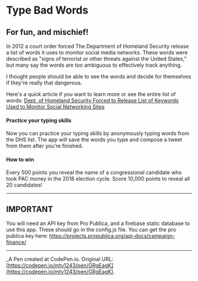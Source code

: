 # Type Bad Words

## For fun, and mischief!

In 2012 a court order forced The Department of Homeland Security release a list of words it uses to monitor social media networks. These words were described as "signs of terrorist or other threats against the United States," but many say the words are too ambiguous to effectively track anything.

I thought people should be able to see the words and decide for themselves if they're really that dangerous.

Here's a quick article if you want to learn more or see the entire list of words: [Dept. of Homeland Security Forced to Release List of Keywords Used to Monitor Social Networking Sites](https://www.forbes.com/sites/reuvencohen/2012/05/26/department-of-homeland-security-forced-to-release-list-of-keywords-used-to-monitor-social-networking-sites/#55e3f082acd0)

#### Practice your typing skills

Now you can practice your typing skills by anonymously typing words from the DHS list. The app will save the words you type and compose a tweet from them after you're finished.

#### How to win

Every 500 points you reveal the name of a congressional candidate who took PAC money in the 2018 election cycle. Score 10,000 points to reveal all 20 candidates!

---
## IMPORTANT

You will need an API key from Pro Publica, and a firebase static database to use this app. These should go in the config.js file. You can get the pro publica key here: https://projects.propublica.org/api-docs/campaign-finance/

---
 _A Pen created at CodePen.io. Original URL: [https://codepen.io/mtv1243/pen/GRgEagK](https://codepen.io/mtv1243/pen/GRgEagK).
